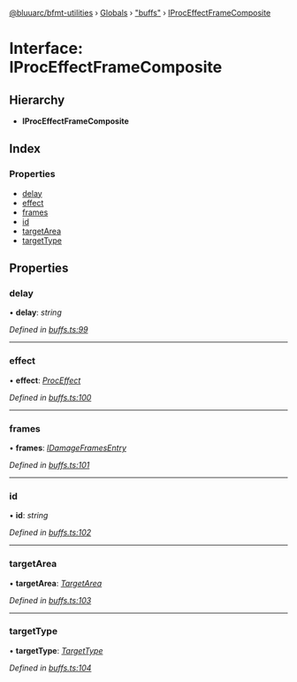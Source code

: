[@bluuarc/bfmt-utilities](../README.md) › [Globals](../globals.md) › ["buffs"](../modules/_buffs_.md) › [IProcEffectFrameComposite](_buffs_.iproceffectframecomposite.md)

# Interface: IProcEffectFrameComposite

## Hierarchy

* **IProcEffectFrameComposite**

## Index

### Properties

* [delay](_buffs_.iproceffectframecomposite.md#delay)
* [effect](_buffs_.iproceffectframecomposite.md#effect)
* [frames](_buffs_.iproceffectframecomposite.md#frames)
* [id](_buffs_.iproceffectframecomposite.md#id)
* [targetArea](_buffs_.iproceffectframecomposite.md#targetarea)
* [targetType](_buffs_.iproceffectframecomposite.md#targettype)

## Properties

###  delay

• **delay**: *string*

*Defined in [buffs.ts:99](https://github.com/BluuArc/bfmt-utilities/blob/fb7f106/src/buffs.ts#L99)*

___

###  effect

• **effect**: *[ProcEffect](../modules/_datamine_types_.md#proceffect)*

*Defined in [buffs.ts:100](https://github.com/BluuArc/bfmt-utilities/blob/fb7f106/src/buffs.ts#L100)*

___

###  frames

• **frames**: *[IDamageFramesEntry](_datamine_types_.idamageframesentry.md)*

*Defined in [buffs.ts:101](https://github.com/BluuArc/bfmt-utilities/blob/fb7f106/src/buffs.ts#L101)*

___

###  id

• **id**: *string*

*Defined in [buffs.ts:102](https://github.com/BluuArc/bfmt-utilities/blob/fb7f106/src/buffs.ts#L102)*

___

###  targetArea

• **targetArea**: *[TargetArea](../enums/_datamine_types_.targetarea.md)*

*Defined in [buffs.ts:103](https://github.com/BluuArc/bfmt-utilities/blob/fb7f106/src/buffs.ts#L103)*

___

###  targetType

• **targetType**: *[TargetType](../enums/_datamine_types_.targettype.md)*

*Defined in [buffs.ts:104](https://github.com/BluuArc/bfmt-utilities/blob/fb7f106/src/buffs.ts#L104)*
